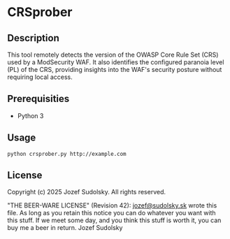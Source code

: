 # CRSprober

## Description

This tool remotely detects the version of the OWASP Core Rule Set (CRS) used by a ModSecurity WAF. It also identifies the configured paranoia level (PL) of the CRS, providing insights into the WAF's security posture without requiring local access.

## Prerequisities

 * Python 3

## Usage

`python crsprober.py http://example.com`

## License

Copyright (c) 2025 Jozef Sudolsky. All rights reserved.

"THE BEER-WARE LICENSE" (Revision 42):
<jozef@sudolsky.sk> wrote this file.  As long as you retain this notice you
can do whatever you want with this stuff. If we meet some day, and you think
this stuff is worth it, you can buy me a beer in return.   Jozef Sudolsky
